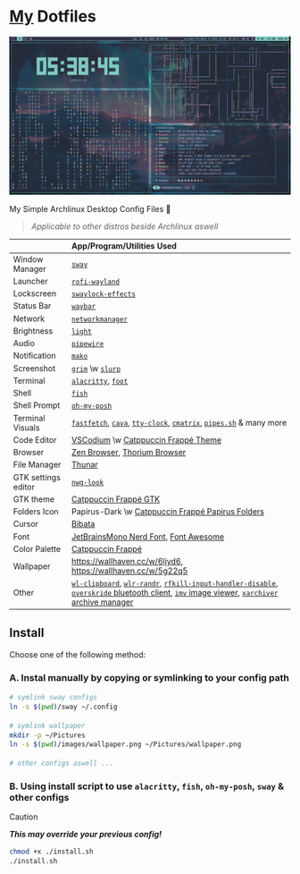 # [My](https://github.com/ikhsan3adi) Dotfiles

![Preview](preview.png)

My Simple Archlinux Desktop Config Files 🍚

> _Applicable to other distros beside Archlinux aswell_

|                     | App/Program/Utilities Used                                                                                                                                                                                                                                                                                                                                                                                      |
| :------------------ | :-------------------------------------------------------------------------------------------------------------------------------------------------------------------------------------------------------------------------------------------------------------------------------------------------------------------------------------------------------------------------------------------------------------- |
| Window Manager      | [`sway`](https://swaywm.org/)                                                                                                                                                                                                                                                                                                                                                                                   |
| Launcher            | [`rofi-wayland`](https://github.com/lbonn/rofi)                                                                                                                                                                                                                                                                                                                                                                 |
| Lockscreen          | [`swaylock-effects`](https://github.com/mortie/swaylock-effects)                                                                                                                                                                                                                                                                                                                                                |
| Status Bar          | [`waybar`](https://github.com/Alexays/Waybar)                                                                                                                                                                                                                                                                                                                                                                   |
| Network             | [`networkmanager`](https://archlinux.org/packages/?name=networkmanager)                                                                                                                                                                                                                                                                                                                                         |
| Brightness          | [`light`](https://gitlab.com/dpeukert/light)                                                                                                                                                                                                                                                                                                                                                                    |
| Audio               | [`pipewire`](https://pipewire.org/)                                                                                                                                                                                                                                                                                                                                                                             |
| Notification        | [`mako`](https://github.com/emersion/mako)                                                                                                                                                                                                                                                                                                                                                                      |
| Screenshot          | [`grim`](https://gitlab.freedesktop.org/emersion/grim) \w [`slurp`](https://github.com/emersion/slurp)                                                                                                                                                                                                                                                                                                          |
| Terminal            | [`alacritty`](https://github.com/alacritty/alacritty), [`foot`](https://codeberg.org/dnkl/foot)                                                                                                                                                                                                                                                                                                                 |
| Shell               | [`fish`](https://fishshell.com/)                                                                                                                                                                                                                                                                                                                                                                                |
| Shell Prompt        | [`oh-my-posh`](https://ohmyposh.dev/)                                                                                                                                                                                                                                                                                                                                                                           |
| Terminal Visuals    | [`fastfetch`](https://github.com/fastfetch-cli/fastfetch/), [`cava`](https://github.com/karlstav/cava), [`tty-clock`](https://github.com/xorg62/tty-clock), [`cmatrix`](https://github.com/abishekvashok/cmatrix), [`pipes.sh`](https://github.com/pipeseroni/pipes.sh) & many more                                                                                                                             |
| Code Editor         | [VSCodium](https://vscodium.com/) \w [Catppuccin Frappé Theme](https://marketplace.visualstudio.com/items?itemName=Catppuccin.catppuccin-vsc-pack)                                                                                                                                                                                                                                                              |
| Browser             | [Zen Browser](https://zen-browser.app/), [Thorium Browser](https://thorium.rocks/)                                                                                                                                                                                                                                                                                                                              |
| File Manager        | [Thunar](https://docs.xfce.org/xfce/thunar/start)                                                                                                                                                                                                                                                                                                                                                               |
| GTK settings editor | [`nwg-look`](https://github.com/nwg-piotr/nwg-look)                                                                                                                                                                                                                                                                                                                                                             |
| GTK theme           | [Catppuccin Frappé GTK](https://github.com/catppuccin/gtk/blob/main/docs/USAGE.md)                                                                                                                                                                                                                                                                                                                              |
| Folders Icon        | Papirus-Dark \w [Catppuccin Frappé Papirus Folders](https://github.com/catppuccin/papirus-folders)                                                                                                                                                                                                                                                                                                              |
| Cursor              | [Bibata](https://github.com/ful1e5/Bibata_Cursor)                                                                                                                                                                                                                                                                                                                                                               |
| Font                | [JetBrainsMono Nerd Font](https://www.nerdfonts.com/font-downloads), [Font Awesome](https://archlinux.org/packages/extra/any/otf-font-awesome/)                                                                                                                                                                                                                                                                 |
| Color Palette       | [Catppuccin Frappé](https://catppuccin.com/palette/)                                                                                                                                                                                                                                                                                                                                                            |
| Wallpaper           | <https://wallhaven.cc/w/6ljyd6>, <https://wallhaven.cc/w/5g22q5>                                                                                                                                                                                                                                                                                                                                                |
| Other               | [`wl-clipboard`](https://github.com/bugaevc/wl-clipboard), [`wlr-randr`](https://gitlab.freedesktop.org/emersion/wlr-randr), [`rfkill-input-handler-disable`](https://github.com/devkev/rfkill-input-handler-disable), [`overskride` bluetooth client](https://github.com/kaii-lb/overskride), [`imv` image viewer](https://sr.ht/~exec64/imv/), [`xarchiver` archive manager](https://github.com/ib/xarchiver) |

## Install

Choose one of the following method:

### A. Instal manually by copying or symlinking to your config path

```sh
# symlink sway configs
ln -s $(pwd)/sway ~/.config

# symlink wallpaper
mkdir -p ~/Pictures
ln -s $(pwd)/images/wallpaper.png ~/Pictures/wallpaper.png

# other configs aswell ...
```

### B. Using install script to use `alacritty`, `fish`, `oh-my-posh`, `sway` & other configs

> [!CAUTION]
> _**This may override your previous config!**_
>
> ```sh
> chmod +x ./install.sh
> ./install.sh
> ```
